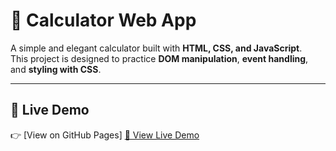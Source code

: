 # 🧮 Calculator Web App

A simple and elegant calculator built with **HTML, CSS, and JavaScript**.  
This project is designed to practice **DOM manipulation**, **event handling**, and **styling with CSS**.  

---

## 🚀 Live Demo
👉 [View on GitHub Pages] <a href="https://mdtaju0908.github.io/Calculator-Taju/" target="_blank">🔗 View Live Demo</a>
